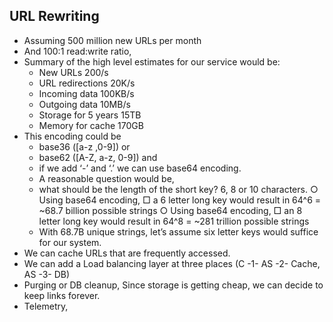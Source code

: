 ## URL Rewriting 
- Assuming 500 million new URLs per month 
- And 100:1 read:write ratio, 
- Summary of the high level estimates for our service would be: 
	- New URLs 200/s
	- URL redirections 20K/s
	- Incoming data 100KB/s
	- Outgoing data 10MB/s
	- Storage for 5 years 15TB
	- Memory for cache 170GB 
- This encoding could be 
	- base36 ([a-z ,0-9]) or 
	- base62 ([A-Z, a-z, 0-9]) and 
	- if we add ‘-’ and ‘.’ we can use base64 encoding. 
	- A reasonable question would be, 
	- what should be the length of the short key? 6, 8 or 10 characters.
		○ Using base64 encoding, 
			□ a 6 letter long key would result in 64^6 = ~68.7 billion possible strings
		○ Using base64 encoding, 
			□ an 8 letter long key would result in 64^8 = ~281 trillion possible strings
	- With 68.7B unique strings, let’s assume six letter keys would suffice for our system.
- We can cache URLs that are frequently accessed.
- We can add a Load balancing layer at three places (C -1- AS -2- Cache, AS -3- DB)
- Purging or DB cleanup, Since storage is getting cheap, we can decide to keep links forever.
- Telemetry, 